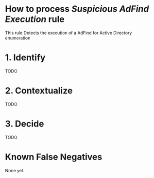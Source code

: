 # How to process *Suspicious AdFind Execution* rule
This rule Detects the execution of a AdFind for Active Directory enumeration

# 1. Identify
TODO

# 2. Contextualize
TODO

# 3. Decide
TODO

# Known False Negatives
None yet.
